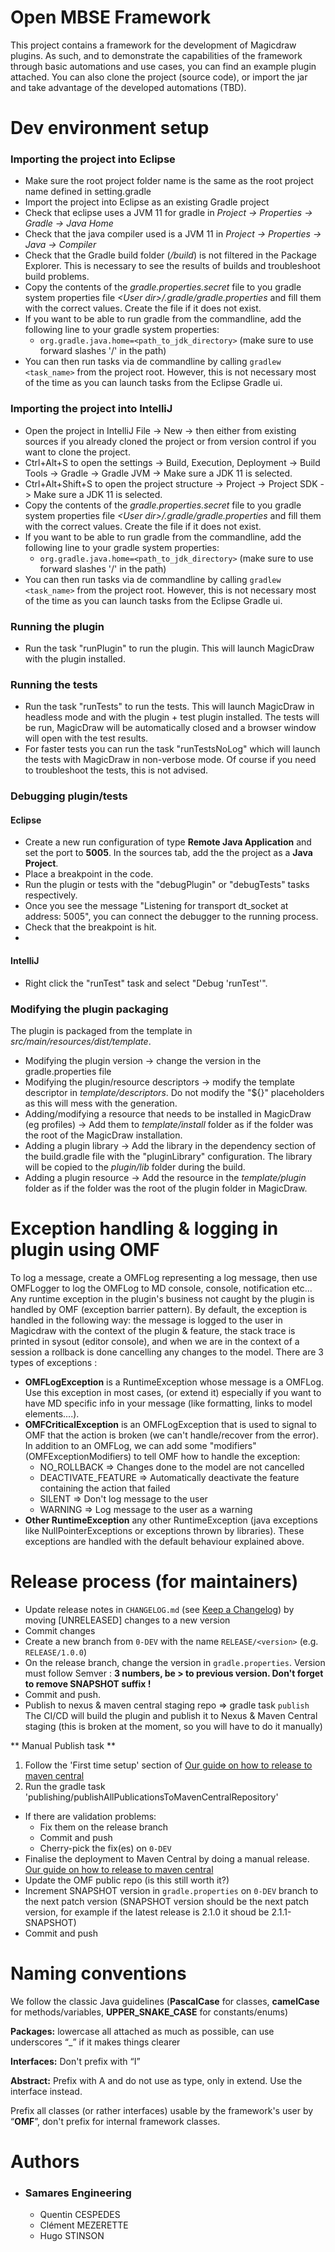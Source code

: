 # Open MBSE Framework
This project contains a framework for the development of Magicdraw plugins. As such, and to demonstrate the capabilities of the framework through basic automations and use cases, you can find an example plugin attached. You can also clone the project (source code), or import the jar and take advantage of the developed automations (TBD).


# Dev environment setup

### Importing the project into Eclipse

- Make sure the root project folder name is the same as the root project name defined in setting.gradle
- Import the project into Eclipse as an existing Gradle project
- Check that eclipse uses a JVM 11 for gradle in *Project -> Properties -> Gradle -> Java Home*
- Check that the java compiler used is a JVM 11 in *Project -> Properties -> Java -> Compiler*
- Check that the Gradle build folder (_/build_) is not filtered in the Package Explorer. This is
  necessary to see the results of builds and troubleshoot build problems.
- Copy the contents of the _gradle.properties.secret_ file to you gradle system properties file
  *\<User dir\>/.gradle/gradle.properties* and fill them with the correct values. Create the file if it does not exist.
- If you want to be able to run gradle from the commandline, add the following line to your
  gradle system properties:
  - `org.gradle.java.home=<path_to_jdk_directory>` (make sure to use forward slashes '/' in the path)
- You can then run tasks via de commandline by calling `gradlew <task_name>` from the project root. However, this is not
  necessary most of the time as you can launch tasks from the Eclipse Gradle ui.

### Importing the project into IntelliJ

- Open the project in IntelliJ File -> New -> then either from existing sources if you already cloned the project or from
    version control if you want to clone the project.
- Ctrl+Alt+S to open the settings -> Build, Execution, Deployment -> Build Tools -> Gradle -> Gradle JVM -> Make sure a
  JDK 11 is selected.
- Ctrl+Alt+Shift+S to open the project structure -> Project -> Project SDK -> Make sure a JDK 11 is selected.
- Copy the contents of the _gradle.properties.secret_ file to you gradle system properties file
  *\<User dir\>/.gradle/gradle.properties* and fill them with the correct values. Create the file if it does not exist.
- If you want to be able to run gradle from the commandline, add the following line to your
  gradle system properties:
  - `org.gradle.java.home=<path_to_jdk_directory>` (make sure to use forward slashes '/' in the path)
- You can then run tasks via de commandline by calling `gradlew <task_name>` from the project root. However, this is not
  necessary most of the time as you can launch tasks from the Eclipse Gradle ui.

### Running the plugin
- Run the task "runPlugin" to run the plugin. This will launch MagicDraw with the plugin installed.

### Running the tests
- Run the task "runTests" to run the tests. This will launch MagicDraw in headless mode and with the plugin + test plugin
  installed. The tests will be run, MagicDraw will be automatically closed and a browser window will open with the test
  results.
- For faster tests you can run the task "runTestsNoLog" which will launch the tests with MagicDraw in non-verbose mode.
  Of course if you need to troubleshoot the tests, this is not advised.

### Debugging plugin/tests
#### Eclipse
- Create a new run configuration of type **Remote Java Application** and set the port to **5005**. In the sources tab, add the
  the project as a **Java Project**.
- Place a breakpoint in the code.
- Run the plugin or tests with the "debugPlugin" or "debugTests" tasks respectively.
- Once you see the message "Listening for transport dt_socket at address: 5005", you can connect the debugger to the
  running process.
- Check that the breakpoint is hit.
- 
#### IntelliJ
- Right click the "runTest" task and select "Debug 'runTest'".

### Modifying the plugin packaging
The plugin is packaged from the template in _src/main/resources/dist/template_.

- Modifying the plugin version -> change the version in the gradle.properties file
- Modifying the plugin/resource descriptors -> modify the template descriptor in _template/descriptors_.
  Do not modify the "${}" placeholders as this will mess with the generation.
- Adding/modifying a resource that needs to be installed in MagicDraw (eg profiles) -> Add them to _template/install_
  folder as if the folder was the root of the MagicDraw installation.
- Adding a plugin library -> Add the library in the dependency section of the build.gradle file with the "pluginLibrary"
  configuration. The library will be copied to the _plugin/lib_ folder during the build.
- Adding a plugin resource -> Add the resource in the _template/plugin_ folder as if the folder was the root of the plugin
  folder in MagicDraw.

# Exception handling & logging in plugin using OMF
To log a message, create a OMFLog representing a log message, then use OMFLogger to log the OMFLog to MD console, console, notification etc... 
Any runtime exception in the plugin's business not caught by the plugin is handled by OMF (exception barrier pattern). 
By default, the exception is handled in the following way: the message is logged to the user in Magicdraw with the context
of the plugin & feature, the stack trace 
is printed in sysout (editor console), and when we are in the context of a session a rollback is done cancelling any 
changes to the model.
There are 3 types of exceptions :
- **OMFLogException** is a RuntimeException whose message is a OMFLog. Use this exception in most cases, (or extend it)
especially if you want to have MD specific info in your message (like formatting, links to model elements....). 
- **OMFCriticalException** is an OMFLogException that is used to signal to OMF that the action is broken
(we can't handle/recover from the error). In addition to an OMFLog, we can add some "modifiers" (OMFExceptionModifiers)
to tell OMF how to handle the exception: 
  - NO_ROLLBACK => Changes done to the model are not cancelled
  - DEACTIVATE_FEATURE => Automatically deactivate the feature containing the action that failed
  - SILENT => Don't log message to the user
  - WARNING => Log message to the user as a warning
- **Other RuntimeException** any other RuntimeException (java exceptions like NullPointerExceptions or exceptions thrown
by libraries). These exceptions are handled with the default behaviour explained above.


# Release process (for maintainers)
- Update release notes in `CHANGELOG.md` (see [Keep a Changelog](https://keepachangelog.com/en/1.0.0/)) by moving  [UNRELEASED] changes to a new version
- Commit changes
- Create a new branch from `0-DEV` with the name `RELEASE/<version>` (e.g. `RELEASE/1.0.0`)
- On the release branch, change the version in `gradle.properties`. Version must follow Semver : **3 numbers, be > to previous version. Don't forget to remove SNAPSHOT suffix !**
- Commit and push. 
- Publish to nexus & maven central staging repo => gradle task `publish` The CI/CD will build the plugin and publish it 
to Nexus & Maven Central staging (this is broken at the moment, so you will have to do it manually)

** Manual Publish task **
1) Follow the 'First time setup' section of [Our guide on how to release to maven central](https://samaresengineering.atlassian.net/wiki/spaces/ST/pages/2514026503/Publish+to+Maven+Central)
2) Run the gradle task 'publishing/publishAllPublicationsToMavenCentralRepository'

- If there are validation problems:
  - Fix them on the release branch
  - Commit and push
  - Cherry-pick the fix(es) on `0-DEV`
- Finalise the deployment to Maven Central by doing a manual release. [Our guide on how to release to maven central](https://samaresengineering.atlassian.net/wiki/spaces/ST/pages/2514026503/Publish+to+Maven+Central)
- Update the OMF public repo (is this still worth it?)
- Increment SNAPSHOT version in `gradle.properties` on `0-DEV` branch to the next patch version (SNAPSHOT version should be the next patch version, for example if the latest release is 2.1.0 it shoud be 2.1.1-SNAPSHOT)
- Commit and push

# Naming conventions
We follow the classic Java guidelines (**PascalCase** for classes, **camelCase** for methods/variables, **UPPER_SNAKE_CASE** for constants/enums)

**Packages:**  lowercase all attached as much as possible, can use underscores “_” if it makes things clearer

**Interfaces:** Don't prefix with “I”

**Abstract:** Prefix with A and do not use as type, only in extend. Use the interface instead.

Prefix all classes (or rather interfaces) usable by the framework's user by “**OMF**”, don't prefix for internal framework classes.

# Authors

- ### Samares Engineering
  - Quentin CESPEDES
  - Clément MEZERETTE
  - Hugo STINSON